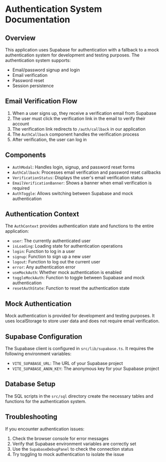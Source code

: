 # Authentication System Documentation

## Overview

This application uses Supabase for authentication with a fallback to a mock authentication system for development and testing purposes. The authentication system supports:

- Email/password signup and login
- Email verification
- Password reset
- Session persistence

## Email Verification Flow

1. When a user signs up, they receive a verification email from Supabase
2. The user must click the verification link in the email to verify their account
3. The verification link redirects to `/auth/callback` in our application
4. The `AuthCallback` component handles the verification process
5. After verification, the user can log in

## Components

- `AuthModal`: Handles login, signup, and password reset forms
- `AuthCallback`: Processes email verification and password reset callbacks
- `VerificationStatus`: Displays the user's email verification status
- `EmailVerificationBanner`: Shows a banner when email verification is required
- `AuthToggle`: Allows switching between Supabase and mock authentication

## Authentication Context

The `AuthContext` provides authentication state and functions to the entire application:

- `user`: The currently authenticated user
- `isLoading`: Loading state for authentication operations
- `login`: Function to log in a user
- `signup`: Function to sign up a new user
- `logout`: Function to log out the current user
- `error`: Any authentication error
- `useMockAuth`: Whether mock authentication is enabled
- `toggleMockAuth`: Function to toggle between Supabase and mock authentication
- `resetAuthState`: Function to reset the authentication state

## Mock Authentication

Mock authentication is provided for development and testing purposes. It uses localStorage to store user data and does not require email verification.

## Supabase Configuration

The Supabase client is configured in `src/lib/supabase.ts`. It requires the following environment variables:

- `VITE_SUPABASE_URL`: The URL of your Supabase project
- `VITE_SUPABASE_ANON_KEY`: The anonymous key for your Supabase project

## Database Setup

The SQL scripts in the `src/sql` directory create the necessary tables and functions for the authentication system.

## Troubleshooting

If you encounter authentication issues:

1. Check the browser console for error messages
2. Verify that Supabase environment variables are correctly set
3. Use the `SupabaseDebugPanel` to check the connection status
4. Try toggling to mock authentication to isolate the issue

